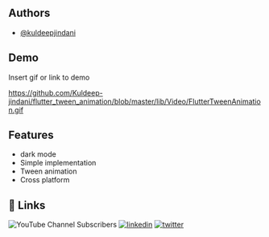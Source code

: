 
## Authors

- [@kuldeepjindani](https://www.github.com/Kuldeep-jindani)


## Demo

Insert gif or link to demo

https://github.com/Kuldeep-jindani/flutter_tween_animation/blob/master/lib/Video/FlutterTweenAnimation.gif
## Features

- dark mode
- Simple implementation
- Tween animation
- Cross platform


## 🔗 Links
![YouTube Channel Subscribers](https://img.shields.io/youtube/channel/subscribers/:@MobileDevExpert)
[![linkedin](https://img.shields.io/badge/linkedin-0A66C2?style=for-the-badge&logo=linkedin&logoColor=white)](https://www.linkedin.com/in/kuldeep-jindani-024439a2/)
[![twitter](https://img.shields.io/badge/twitter-1DA1F2?style=for-the-badge&logo=twitter&logoColor=white)](https://x.com/Kuldeepjindani)

